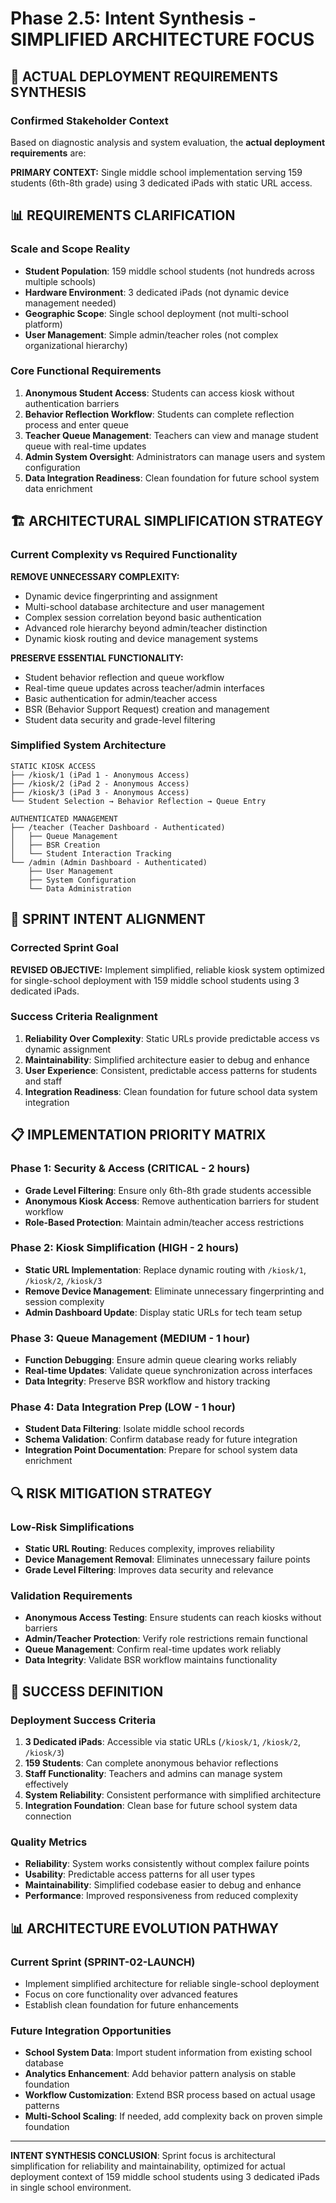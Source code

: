 # Phase 2.5: Intent Synthesis - SIMPLIFIED ARCHITECTURE FOCUS

## 🎯 ACTUAL DEPLOYMENT REQUIREMENTS SYNTHESIS

### Confirmed Stakeholder Context
Based on diagnostic analysis and system evaluation, the **actual deployment requirements** are:

**PRIMARY CONTEXT:** Single middle school implementation serving 159 students (6th-8th grade) using 3 dedicated iPads with static URL access.

## 📊 REQUIREMENTS CLARIFICATION

### Scale and Scope Reality
- **Student Population**: 159 middle school students (not hundreds across multiple schools)
- **Hardware Environment**: 3 dedicated iPads (not dynamic device management needed)
- **Geographic Scope**: Single school deployment (not multi-school platform)
- **User Management**: Simple admin/teacher roles (not complex organizational hierarchy)

### Core Functional Requirements
1. **Anonymous Student Access**: Students can access kiosk without authentication barriers
2. **Behavior Reflection Workflow**: Students can complete reflection process and enter queue
3. **Teacher Queue Management**: Teachers can view and manage student queue with real-time updates
4. **Admin System Oversight**: Administrators can manage users and system configuration
5. **Data Integration Readiness**: Clean foundation for future school system data enrichment

## 🏗️ ARCHITECTURAL SIMPLIFICATION STRATEGY

### Current Complexity vs Required Functionality

**REMOVE UNNECESSARY COMPLEXITY:**
- Dynamic device fingerprinting and assignment
- Multi-school database architecture and user management
- Complex session correlation beyond basic authentication
- Advanced role hierarchy beyond admin/teacher distinction
- Dynamic kiosk routing and device management systems

**PRESERVE ESSENTIAL FUNCTIONALITY:**
- Student behavior reflection and queue workflow
- Real-time queue updates across teacher/admin interfaces
- Basic authentication for admin/teacher access
- BSR (Behavior Support Request) creation and management
- Student data security and grade-level filtering

### Simplified System Architecture

```
STATIC KIOSK ACCESS
├── /kiosk/1 (iPad 1 - Anonymous Access)
├── /kiosk/2 (iPad 2 - Anonymous Access)  
├── /kiosk/3 (iPad 3 - Anonymous Access)
└── Student Selection → Behavior Reflection → Queue Entry

AUTHENTICATED MANAGEMENT
├── /teacher (Teacher Dashboard - Authenticated)
│   ├── Queue Management
│   ├── BSR Creation
│   └── Student Interaction Tracking
└── /admin (Admin Dashboard - Authenticated)
    ├── User Management
    ├── System Configuration
    └── Data Administration
```

## 🎯 SPRINT INTENT ALIGNMENT

### Corrected Sprint Goal
**REVISED OBJECTIVE:** Implement simplified, reliable kiosk system optimized for single-school deployment with 159 middle school students using 3 dedicated iPads.

### Success Criteria Realignment
1. **Reliability Over Complexity**: Static URLs provide predictable access vs dynamic assignment
2. **Maintainability**: Simplified architecture easier to debug and enhance
3. **User Experience**: Consistent, predictable access patterns for students and staff
4. **Integration Readiness**: Clean foundation for future school data system integration

## 📋 IMPLEMENTATION PRIORITY MATRIX

### Phase 1: Security & Access (CRITICAL - 2 hours)
- **Grade Level Filtering**: Ensure only 6th-8th grade students accessible
- **Anonymous Kiosk Access**: Remove authentication barriers for student workflow
- **Role-Based Protection**: Maintain admin/teacher access restrictions

### Phase 2: Kiosk Simplification (HIGH - 2 hours)
- **Static URL Implementation**: Replace dynamic routing with `/kiosk/1`, `/kiosk/2`, `/kiosk/3`
- **Remove Device Management**: Eliminate unnecessary fingerprinting and session complexity
- **Admin Dashboard Update**: Display static URLs for tech team setup

### Phase 3: Queue Management (MEDIUM - 1 hour)
- **Function Debugging**: Ensure admin queue clearing works reliably
- **Real-time Updates**: Validate queue synchronization across interfaces
- **Data Integrity**: Preserve BSR workflow and history tracking

### Phase 4: Data Integration Prep (LOW - 1 hour)
- **Student Data Filtering**: Isolate middle school records
- **Schema Validation**: Confirm database ready for future integration
- **Integration Point Documentation**: Prepare for school system data enrichment

## 🔍 RISK MITIGATION STRATEGY

### Low-Risk Simplifications
- **Static URL Routing**: Reduces complexity, improves reliability
- **Device Management Removal**: Eliminates unnecessary failure points
- **Grade Level Filtering**: Improves data security and relevance

### Validation Requirements
- **Anonymous Access Testing**: Ensure students can reach kiosks without barriers
- **Admin/Teacher Protection**: Verify role restrictions remain functional
- **Queue Management**: Confirm real-time updates work reliably
- **Data Integrity**: Validate BSR workflow maintains functionality

## 🎯 SUCCESS DEFINITION

### Deployment Success Criteria
1. **3 Dedicated iPads**: Accessible via static URLs (`/kiosk/1`, `/kiosk/2`, `/kiosk/3`)
2. **159 Students**: Can complete anonymous behavior reflections
3. **Staff Functionality**: Teachers and admins can manage system effectively
4. **System Reliability**: Consistent performance with simplified architecture
5. **Integration Foundation**: Clean base for future school system data connection

### Quality Metrics
- **Reliability**: System works consistently without complex failure points
- **Usability**: Predictable access patterns for all user types
- **Maintainability**: Simplified codebase easier to debug and enhance
- **Performance**: Improved responsiveness from reduced complexity

## 📊 ARCHITECTURE EVOLUTION PATHWAY

### Current Sprint (SPRINT-02-LAUNCH)
- Implement simplified architecture for reliable single-school deployment
- Focus on core functionality over advanced features
- Establish clean foundation for future enhancements

### Future Integration Opportunities
- **School System Data**: Import student information from existing school database
- **Analytics Enhancement**: Add behavior pattern analysis on stable foundation
- **Workflow Customization**: Extend BSR process based on actual usage patterns
- **Multi-School Scaling**: If needed, add complexity back on proven simple foundation

---

**INTENT SYNTHESIS CONCLUSION**: Sprint focus is architectural simplification for reliability and maintainability, optimized for actual deployment context of 159 middle school students using 3 dedicated iPads in single school environment.
